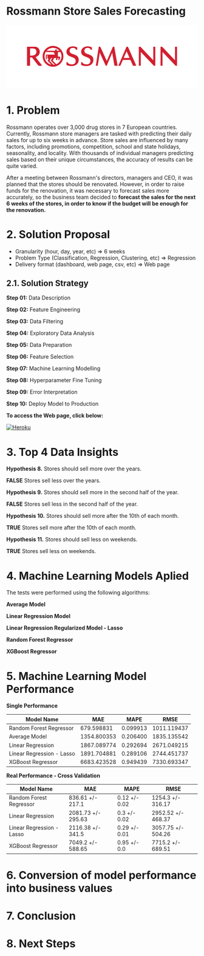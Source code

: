 # Rossmann Store Sales Forecasting

<p align="center">
  <img src="img/rossmann_img.png">
</p>

# 1. Problem

Rossmann operates over 3,000 drug stores in 7 European countries. Currently, Rossmann store managers are tasked with predicting their daily sales for up to six weeks in advance. Store sales are influenced by many factors, including promotions, competition, school and state holidays, seasonality, and locality. With thousands of individual managers predicting sales based on their unique circumstances, the accuracy of results can be quite varied.

After a meeting between Rossmann's directors, managers and CEO, it was planned that the stores should be renovated. However, in order to raise funds for the renovation, it was necessary to forecast sales more accurately, so the business team decided to **forecast the sales for the next 6 weeks of the stores, in order to know if the budget will be enough for the renovation.**

# 2. Solution Proposal

- Granularity (hour, day, year, etc) => 6 weeks
- Problem Type (Classification, Regression, Clustering, etc) => Regression
- Delivery format (dashboard, web page, csv, etc) => Web page

## 2.1. Solution Strategy

**Step 01:** Data Description

**Step 02:** Feature Engineering

**Step 03:** Data Filtering

**Step 04:** Exploratory Data Analysis

**Step 05:** Data Preparation

**Step 06:** Feature Selection

**Step 07:** Machine Learning Modelling

**Step 08:** Hyperparameter Fine Tuning

**Step 09:** Error Interpretation

**Step 10:** Deploy Model to Production

**To access the Web page, click below:**

[<img alt="Heroku" src="https://img.shields.io/badge/heroku-%23430098.svg?style=for-the-badge&logo=heroku&logoColor=white"/>](https://rossmann-sales-forecasting.herokuapp.com)

# 3. Top 4 Data Insights

**Hypothesis 8.** Stores should sell more over the years.

**FALSE** Stores sell less over the years.

**Hypothesis 9.** Stores should sell more in the second half of the year.

**FALSE** Stores sell less in the second half of the year.

**Hypothesis 10.** Stores should sell more after the 10th of each month.

**TRUE** Stores sell more after the 10th of each month.

**Hypothesis 11.** Stores should sell less on weekends.

**TRUE** Stores sell less on weekends.

# 4. Machine Learning Models Aplied

The tests were performed using the following algorithms:

**Average Model**

**Linear Regression Model**

**Linear Regression Regularized Model - Lasso**

**Random Forest Regressor**

**XGBoost Regressor**

# 5. Machine Learning Model Performance

**Single Performance**

| Model Name | MAE | MAPE | RMSE |
|-----------|---------|-----------|---------|
|  Random Forest Regressor |	679.598831 |	0.099913 |	1011.119437
|  Average Model |	1354.800353 |	0.206400 |	1835.135542
|  Linear Regression |	1867.089774 |	0.292694 | 2671.049215
|  Linear Regression - Lasso |	1891.704881 |	0.289106 | 2744.451737 
|  XGBoost Regressor |	6683.423528 |	0.949439 |	7330.693347 

**Real Performance - Cross Validation**

| Model Name | MAE | MAPE | RMSE |
|-----------|---------|-----------|---------|
|  Random Forest Regressor |	836.61 +/- 217.1 |	0.12 +/- 0.02 |	1254.3 +/- 316.17
|  Linear Regression |	2081.73 +/- 295.63 |	0.3 +/- 0.02 |	2952.52 +/- 468.37
|  Linear Regression - Lasso |	2116.38 +/- 341.5 |	0.29 +/- 0.01 |	3057.75 +/- 504.26 
|  XGBoost Regressor |	7049.2 +/- 588.65 |	0.95 +/- 0.0 |	7715.2 +/- 689.51 


# 6. Conversion of model performance into business values

# 7. Conclusion

# 8. Next Steps



